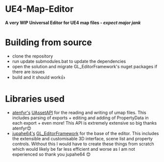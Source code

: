 # UE4-Map-Editor
__A very WIP Universal Editor for UE4 map files - *expect major jank*__

# Building from source
- clone the repository
- run update submodules.bat to update the dependencies
- open the solution and migrate GL_EditorFramework's nuget packages if there are issues
- build and it should work👍

# Libraries used
- [atenfyr's](https://github.com/atenfyr) [UAssetAPI](https://github.com/atenfyr/UAssetAPI) for the reading and writing of umap files. This includes parsing of exports + editing and adding of PropertyData in each export + even more! This API is extremely extensive so big thanks atenfyr😊
- [jupahe64's](https://github.com/jupahe64) [GL_EditorFramework](https://github.com/jupahe64/GL_EditorFramework) for the base of the editor. This includes the extensible and customisable 3D interface, scene list and property controls. Without this I would have to create these things from scratch which would likely be far less efficient and worse as I am not experienced so thank you jupahe64 😊
